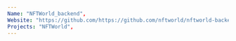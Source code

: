 ```yaml
--- 
Name: "NFTWorld_backend", 
Website: "https://github.com/https://github.com/nftworld/nftworld-backend", 
Projects: "NFTWorld",
--- 
```

<!--lang:en--> 

<!--lang:es--] 

<!--lang:de--] 

<!--lang:fr--] 

<!--lang:pl--] 

<!--lang:uk--] 

[!--lang:*--> 